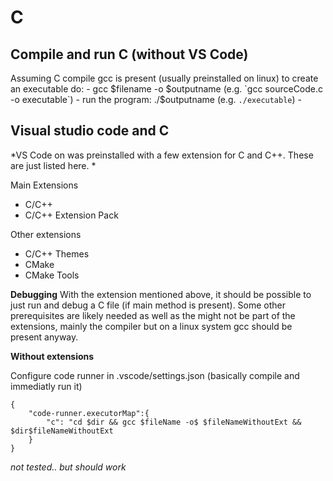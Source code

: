 # C

## Compile and run C (without VS Code)
Assuming C compile gcc is present (usually preinstalled on linux) to create an executable do: 
    - gcc $filename -o $outputname  (e.g. `gcc sourceCode.c -o executable`)
    - run the program:  ./$outputname (e.g. `./executable`)
    - 




## Visual studio code and C

*VS Code on was preinstalled with a few extension for C and C++. These are just listed here. *

Main Extensions
- C/C++
- C/C++ Extension Pack

Other extensions
- C/C++ Themes
- CMake
- CMake Tools

**Debugging**
With the extension mentioned above, it should be possible to just run and debug a C file (if main method is present). Some other prerequisites are likely needed as well as the might not be part of the extensions, mainly the compiler but on a linux system gcc should be present anyway.


**Without extensions**

Configure code runner in .vscode/settings.json  (basically compile and immediatly run it)
```
{
    "code-runner.executorMap":{
        "c": "cd $dir && gcc $fileName -o$ $fileNameWithoutExt && $dir$fileNameWithoutExt
    }
}
```
*not tested.. but should work*